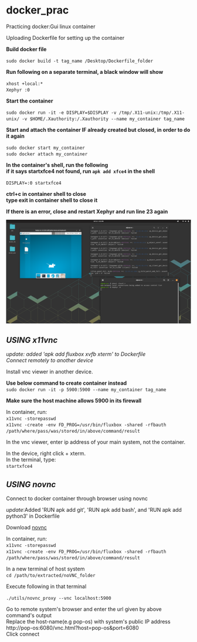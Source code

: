 # **docker_prac** <br />
Practicing docker:Gui linux container <br />

Uploading Dockerfile for setting up the container <br />


**Build docker file** <br />

`sudo docker build -t tag_name /Desktop/Dockerfile_folder` <br />

**Run following on a separate terminal, a black window will show** <br />

`xhost +local:*` <br />
`Xephyr :0` <br />

**Start the container** <br />

`sudo docker run -it -e DISPLAY=$DISPLAY -v /tmp/.X11-unix:/tmp/.X11-unix/ -v $HOME/.Xauthority:/.Xauthority --name my_container tag_name `<br />

**Start and attach the container IF already created but closed, in order to do it again** <br />

`sudo docker start my_container`  <br />
`sudo docker attach my_container`  <br />

**In the container's shell, run the following** <br />
**if it says startxfce4 not found, run `apk add xfce4` in the shell** <br />

`DISPLAY=:0 startxfce4` <br />

**ctrl+c in container shell to close** <br />
**type exit in container shell to close it** <br />

**If there is an error, close and restart Xephyr and run line 23 again** <br />

![This is how it looks](Screenshot%20from%202022-10-23%2018-15-59.png)

## **_USING x11vnc_** <br />
_update: added 'apk add fluxbox xvfb xterm' to Dockerfile_ <br />
_Connect remotely to another device_ <br />

Install vnc viewer in another device. <br />

**Use below command to create container instead** <br />
  `sudo docker run -it -p 5900:5900 --name my_container tag_name` <br />

**Make sure the host machine allows 5900 in its firewall** <br />

In container, run: <br />
  `x11vnc -storepasswd` <br />
  `x11vnc -create -env FD_PROG=/usr/bin/fluxbox -shared -rfbauth /path/where/pass/was/stored/in/above/command/result` <br />
 
In the vnc viewer, enter ip address of your main system, not the container. <br />

In the device, right click + xterm. <br />
In the terminal, type: <br />
  `startxfce4` <br />


## **_USING novnc_** <br />
Connect to docker container through browser using novnc <br />

_update_:Added 'RUN apk add git', 'RUN apk add bash', and 'RUN apk add python3' in Dockerfile

Download [novnc](https://github.com/novnc/noVNC/releases) <br />

In container, run: <br />
    `x11vnc -storepasswd` <br />
    `x11vnc -create -env FD_PROG=/usr/bin/fluxbox -shared -rfbauth /path/where/pass/was/stored/in/above/command/result` <br />

In a new terminal of host system<br />
`cd /path/to/extracted/noVNC_folder`

Execute following in that terminal <br />

`./utils/novnc_proxy --vnc localhost:5900` <br />

Go to remote system's browser and enter the url given by above command's output <br />
Replace the host-name(e.g pop-os) with system's public IP address <br />
http://pop-os:6080/vnc.html?host=pop-os&port=6080 <br />
Click connect <br />













